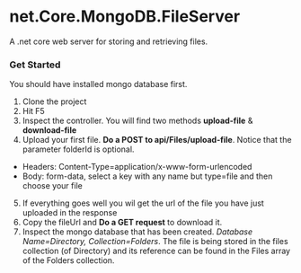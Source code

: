 # net.Core.MongoDB.FileServer

A .net core web server for storing and retrieving files.

### Get Started

You should have installed mongo database first.

1.  Clone the project
2.  Hit F5
3.  Inspect the controller. You will find two methods **upload-file** & **download-file**
4.  Upload your first file.  **Do a POST to api/Files/upload-file**. Notice that the parameter folderId is optional.
   * Headers: Content-Type=application/x-www-form-urlencoded
   * Body: form-data, select a key with any name but type=file and then choose your file
5. If everything goes well you wil get the url of the file you have just uploaded in the response
6. Copy the fileUrl and **Do a GET request** to download it.
7. Inspect the mongo database that has been created. *Database Name=Directory, Collection=Folders*. The file is being stored in the files collection (of Directory) and its reference can be found in the Files array of the Folders collection.
